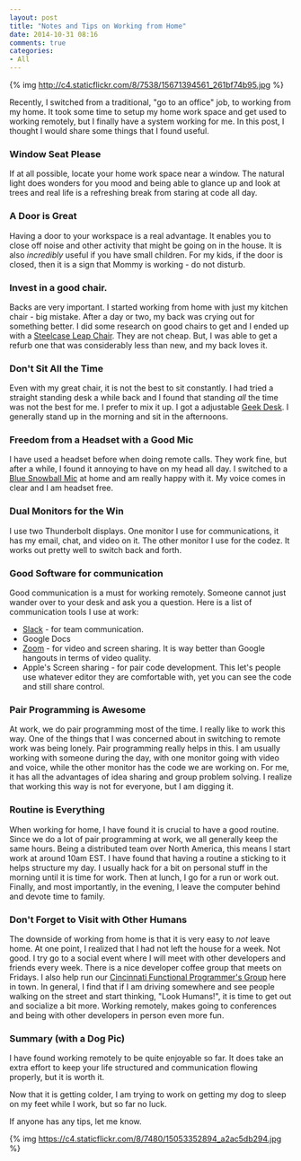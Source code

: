 ```yaml
---
layout: post
title: "Notes and Tips on Working from Home"
date: 2014-10-31 08:16
comments: true
categories:
- All
---
```


{% img http://c4.staticflickr.com/8/7538/15671394561_261bf74b95.jpg %}

Recently, I switched from a traditional, "go to an office"
job, 
to working from my home.  It took some time to setup my home
work space and get used to working remotely, but I finally have a
system working for me.  In this post, I thought I would share some things that I
found useful.


### Window Seat Please
If at all possible, locate your home work space near a window.  The
natural light does wonders for you mood and being able to glance up
and look at trees and real life is a refreshing break from staring at
code all day.

### A Door is Great
Having a door to your workspace is a real advantage.  It enables you
to close off noise and other activity that might be going on in the
house. It is also _incredibly_ useful if you have small children.  For
my kids, if the door is closed, then it is a sign that Mommy is
working - do not disturb.

### Invest in a good chair.
Backs are very important.  I started working from home with just my
kitchen chair - big mistake.  After a day or two, my back was crying
out for something better. I did some research on good chairs to get
and I ended up with a [Steelcase Leap Chair](http://store.steelcase.com/brochures/leap/).  They are not cheap.
But, I was able to get a refurb one that was considerably less than
new, and my back loves it.


### Don't Sit All the Time
Even with my great chair, it is not the best to sit constantly.  I had
tried a straight standing desk a while back and I found that standing
_all_ the time was not the best for me.  I prefer to mix it up.  I got
a adjustable [Geek Desk](http://www.geekdesk.com/).  I generally stand
up in the morning and sit in the afternoons.

### Freedom from a Headset with a Good Mic
I have used a headset before when doing remote calls.  They work fine,
but after a while, I found it annoying to have on my head all day.
I switched to a [Blue Snowball Mic](http://www.bluemic.com/snowball/)
at home and am really happy with it.  My voice comes in clear and I am
headset free.

### Dual Monitors for the Win
I use two Thunderbolt displays.  One monitor I use for communications,
it has my email, chat, and video on it.  The other monitor I use for
the codez.  It works out pretty well to switch back and forth.

### Good Software for communication
Good communication is a must for working remotely. Someone cannot just
wander over to your desk and ask you a question.  Here is a list of
communication tools I use at work:

* [Slack](https://slack.com/) - for team communication.
* Google Docs
* [Zoom](http://zoom.us/) - for video and screen sharing.  It is way
  better than Google hangouts in terms of video quality.
* Apple's Screen sharing - for pair code development.  This let's
  people use whatever editor they are comfortable with, yet you can
  see the code and still share control.

### Pair Programming is Awesome
At work, we do pair programming most of the time.  I really like to
work this way.  One of the things that I was concerned about in
switching to remote work was being lonely. Pair programming really
helps in this.  I am usually working with someone during
the day, with one monitor going with video and voice, while the other
monitor has the code we are working on.  For me, it has all the advantages of
idea sharing and group problem solving.  I realize that working this
way is not for everyone, but I am digging it.


### Routine is Everything
When working for home, I have found it is crucial to have a good
routine.  Since we do a lot of pair programming at work, we all
generally keep the same hours.  Being a distributed team over North
America, this means I start work at around 10am EST.  I have found
that having a routine a sticking to it helps structure my day.  I
usually hack for a bit on personal stuff in the morning until it is
time for work.  Then at lunch, I go for a run or work out.  Finally,
and most importantly, in the evening, I leave the computer behind and
devote time to family.

### Don't Forget to Visit with Other Humans
The downside of working from home is that it is very easy to _not_
leave home.  At one point, I realized that I had not left the house
for a week.  Not good. I try go to a social event where I will
meet with other developers and friends every week.  There is a nice
developer coffee group that meets on Fridays.  I also help run our
[Cincinnati Functional Programmer's
Group](https://cincyfp.wordpress.com/) here in town.  In general,
I find that if I am driving somewhere and see people walking on the
street and start thinking, "Look Humans!", it is time to get out and
socialize a bit more.  Working remotely, makes going to conferences
and being with other developers in person even more fun.


### Summary (with a Dog Pic)

I have found working remotely to be quite enjoyable so far.  It does
take an extra effort to keep your life structured and communication
flowing properly, but it is worth it.

Now that it is getting colder, I am trying to work on getting my dog
to sleep on my feet while I work, but so far no luck.

If anyone has
any tips, let me know.

{% img https://c4.staticflickr.com/8/7480/15053352894_a2ac5db294.jpg %}



